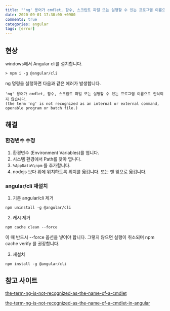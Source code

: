 ```yaml
---
title: "'ng' 용어가 cmdlet, 함수, 스크립트 파일 또는 실행할 수 있는 프로그램 이름으로 인식되지 않습니다. (the term 'ng' is not recognized as an internal or external command, operable program or batch file.)"
date: 2020-09-01 17:30:00 +0900
comments: true
categories: angular
tags: [error]
---
```



## 현상
windows에서 Angular cli를 설치합니다.

```
> npm i -g @angular/cli
```

ng 명령을 실행하면 다음과 같은 에러가 발생합니다.

```
'ng' 용어가 cmdlet, 함수, 스크립트 파일 또는 실행할 수 있는 프로그램 이름으로 인식되지 않습니다.
(the term 'ng' is not recognized as an internal or external command, operable program or batch file.)
```


## 해결

### 환경변수 수정
1. 환경변수 (Environment Variables)를 엽니다.<br/>
2. 시스템 환경에서 Path를 찾아 엽니다. <br/>
3. `%AppData%\npm` 를 추가합니다. <br/>
4. nodejs 보다 위에 위치하도록 위치를 옮깁니다. 또는 맨 앞으로 옮깁니다.<br/>


### angular/cli 재설치
1. 기존 angular/cli 제거
```
npm uninstall -g @angular/cli
```

2. 캐시 제거
```
npm cache clean --force
```

이 때 반드시 --force 옵션을 넣어야 합니다. 그렇지 않으면 실행이 취소되며 npm cache verify 를 권장합니다.

3. 재설치
```
npm install -g @angular/cli
```


## 참고 사이트
[the-term-ng-is-not-recognized-as-the-name-of-a-cmdlet](https://stackoverflow.com/questions/44958847/the-term-ng-is-not-recognized-as-the-name-of-a-cmdlet/44958882)

[the-term-ng-is-not-recognized-as-the-name-of-a-cmdlet-in-angular](https://stackoverflow.com/questions/59545882/the-term-ng-is-not-recognized-as-the-name-of-a-cmdlet-in-angular)